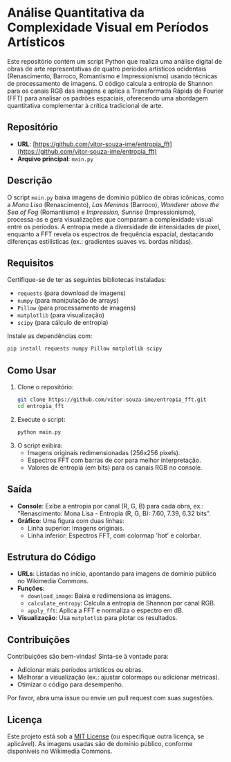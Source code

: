 # Análise Quantitativa da Complexidade Visual em Períodos Artísticos

Este repositório contém um script Python que realiza uma análise digital de obras de arte representativas de quatro períodos artísticos ocidentais (Renascimento, Barroco, Romantismo e Impressionismo) usando técnicas de processamento de imagens. O código calcula a entropia de Shannon para os canais RGB das imagens e aplica a Transformada Rápida de Fourier (FFT) para analisar os padrões espaciais, oferecendo uma abordagem quantitativa complementar à crítica tradicional de arte.

## Repositório
- **URL**: [https://github.com/vitor-souza-ime/entropia_fft](https://github.com/vitor-souza-ime/entropia_fft)
- **Arquivo principal**: `main.py`

## Descrição
O script `main.py` baixa imagens de domínio público de obras icônicas, como a *Mona Lisa* (Renascimento), *Las Meninas* (Barroco), *Wanderer above the Sea of Fog* (Romantismo) e *Impression, Sunrise* (Impressionismo), processa-as e gera visualizações que comparam a complexidade visual entre os períodos. A entropia mede a diversidade de intensidades de pixel, enquanto a FFT revela os espectros de frequência espacial, destacando diferenças estilísticas (ex.: gradientes suaves vs. bordas nítidas).

## Requisitos
Certifique-se de ter as seguintes bibliotecas instaladas:
- `requests` (para download de imagens)
- `numpy` (para manipulação de arrays)
- `Pillow` (para processamento de imagens)
- `matplotlib` (para visualização)
- `scipy` (para cálculo de entropia)

Instale as dependências com:
```bash
pip install requests numpy Pillow matplotlib scipy
```

## Como Usar
1. Clone o repositório:
   ```bash
   git clone https://github.com/vitor-souza-ime/entropia_fft.git
   cd entropia_fft
   ```
2. Execute o script:
   ```bash
   python main.py
   ```
3. O script exibirá:
   - Imagens originais redimensionadas (256x256 pixels).
   - Espectros FFT com barras de cor para melhor interpretação.
   - Valores de entropia (em bits) para os canais RGB no console.

## Saída
- **Console**: Exibe a entropia por canal (R, G, B) para cada obra, ex.: "Renascimento: Mona Lisa - Entropia (R, G, B): 7.60, 7.39, 6.32 bits".
- **Gráfico**: Uma figura com duas linhas:
  - Linha superior: Imagens originais.
  - Linha inferior: Espectros FFT, com colormap 'hot' e colorbar.

## Estrutura do Código
- **URLs**: Listadas no início, apontando para imagens de domínio público no Wikimedia Commons.
- **Funções**:
  - `download_image`: Baixa e redimensiona as imagens.
  - `calculate_entropy`: Calcula a entropia de Shannon por canal RGB.
  - `apply_fft`: Aplica a FFT e normaliza o espectro em dB.
- **Visualização**: Usa `matplotlib` para plotar os resultados.

## Contribuições
Contribuições são bem-vindas! Sinta-se à vontade para:
- Adicionar mais períodos artísticos ou obras.
- Melhorar a visualização (ex.: ajustar colormaps ou adicionar métricas).
- Otimizar o código para desempenho.

Por favor, abra uma issue ou envie um pull request com suas sugestões.

## Licença
Este projeto está sob a [MIT License](LICENSE) (ou especifique outra licença, se aplicável). As imagens usadas são de domínio público, conforme disponíveis no Wikimedia Commons.


